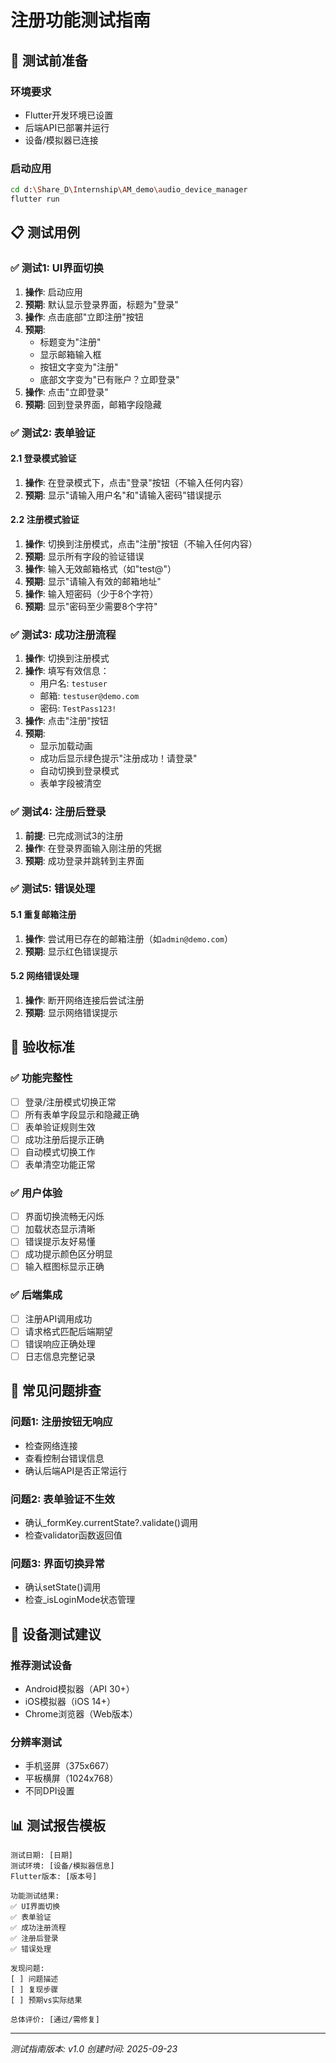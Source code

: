# 注册功能测试指南

## 🧪 测试前准备

### 环境要求
- Flutter开发环境已设置
- 后端API已部署并运行
- 设备/模拟器已连接

### 启动应用
```bash
cd d:\Share_D\Internship\AM_demo\audio_device_manager
flutter run
```

## 📋 测试用例

### ✅ **测试1: UI界面切换**
1. **操作**: 启动应用
2. **预期**: 默认显示登录界面，标题为"登录"
3. **操作**: 点击底部"立即注册"按钮
4. **预期**: 
   - 标题变为"注册"
   - 显示邮箱输入框
   - 按钮文字变为"注册"
   - 底部文字变为"已有账户？立即登录"
5. **操作**: 点击"立即登录"
6. **预期**: 回到登录界面，邮箱字段隐藏

### ✅ **测试2: 表单验证**

#### 2.1 登录模式验证
1. **操作**: 在登录模式下，点击"登录"按钮（不输入任何内容）
2. **预期**: 显示"请输入用户名"和"请输入密码"错误提示

#### 2.2 注册模式验证
1. **操作**: 切换到注册模式，点击"注册"按钮（不输入任何内容）
2. **预期**: 显示所有字段的验证错误
3. **操作**: 输入无效邮箱格式（如"test@"）
4. **预期**: 显示"请输入有效的邮箱地址"
5. **操作**: 输入短密码（少于8个字符）
6. **预期**: 显示"密码至少需要8个字符"

### ✅ **测试3: 成功注册流程**
1. **操作**: 切换到注册模式
2. **操作**: 填写有效信息：
   - 用户名: `testuser`
   - 邮箱: `testuser@demo.com`
   - 密码: `TestPass123!`
3. **操作**: 点击"注册"按钮
4. **预期**: 
   - 显示加载动画
   - 成功后显示绿色提示"注册成功！请登录"
   - 自动切换到登录模式
   - 表单字段被清空

### ✅ **测试4: 注册后登录**
1. **前提**: 已完成测试3的注册
2. **操作**: 在登录界面输入刚注册的凭据
3. **预期**: 成功登录并跳转到主界面

### ✅ **测试5: 错误处理**

#### 5.1 重复邮箱注册
1. **操作**: 尝试用已存在的邮箱注册（如`admin@demo.com`）
2. **预期**: 显示红色错误提示

#### 5.2 网络错误处理
1. **操作**: 断开网络连接后尝试注册
2. **预期**: 显示网络错误提示

## 🎯 验收标准

### ✅ **功能完整性**
- [ ] 登录/注册模式切换正常
- [ ] 所有表单字段显示和隐藏正确
- [ ] 表单验证规则生效
- [ ] 成功注册后提示正确
- [ ] 自动模式切换工作
- [ ] 表单清空功能正常

### ✅ **用户体验**
- [ ] 界面切换流畅无闪烁
- [ ] 加载状态显示清晰
- [ ] 错误提示友好易懂
- [ ] 成功提示颜色区分明显
- [ ] 输入框图标显示正确

### ✅ **后端集成**
- [ ] 注册API调用成功
- [ ] 请求格式匹配后端期望
- [ ] 错误响应正确处理
- [ ] 日志信息完整记录

## 🐛 常见问题排查

### **问题1: 注册按钮无响应**
- 检查网络连接
- 查看控制台错误信息
- 确认后端API是否正常运行

### **问题2: 表单验证不生效**
- 确认_formKey.currentState?.validate()调用
- 检查validator函数返回值

### **问题3: 界面切换异常**
- 确认setState()调用
- 检查_isLoginMode状态管理

## 📱 设备测试建议

### **推荐测试设备**
- Android模拟器（API 30+）
- iOS模拟器（iOS 14+）
- Chrome浏览器（Web版本）

### **分辨率测试**
- 手机竖屏（375x667）
- 平板横屏（1024x768）
- 不同DPI设置

## 📊 测试报告模板

```
测试日期: [日期]
测试环境: [设备/模拟器信息]
Flutter版本: [版本号]

功能测试结果:
✅ UI界面切换
✅ 表单验证
✅ 成功注册流程  
✅ 注册后登录
✅ 错误处理

发现问题:
[ ] 问题描述
[ ] 复现步骤
[ ] 预期vs实际结果

总体评价: [通过/需修复]
```

---

*测试指南版本: v1.0*
*创建时间: 2025-09-23*